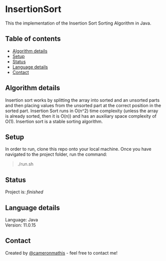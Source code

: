 # InsertionSort

This the implementation of the Insertion Sort Sorting Algorithm in Java.

## Table of contents

- [Algorithm details](#Algorithm-details)
- [Setup](#setup)
- [Status](#status)
- [Language details](#Language-details)
- [Contact](#contact)

## Algorithm details

Insertion sort works by splitting the array into sorted and an unsorted parts and then placing values from the unsorted part at the correct position in the sorted part. Insertion Sort runs in O(n^2) time complexity (unless the array is already sorted, then it is O(n)) and has an auxiliary space complexity of O(1). Insertion sort is a stable sorting algorithm.

## Setup

In order to run, clone this repo onto your local machine. Once you have navigated to the project folder, run the command:

> ./run.sh

## Status

Project is: _finished_

## Language details

Language: Java </br>
Version: 11.0.15

## Contact

Created by [@cameronmathis](https://github.com/cameronmathis/) - feel free to contact me!
